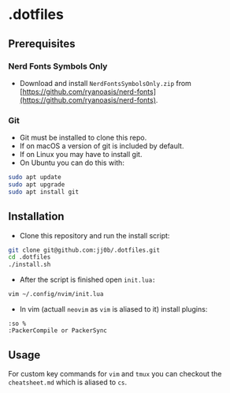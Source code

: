 # .dotfiles

## Prerequisites

### Nerd Fonts Symbols Only

- Download and install `NerdFontsSymbolsOnly.zip` from [https://github.com/ryanoasis/nerd-fonts](https://github.com/ryanoasis/nerd-fonts).

### Git

- Git must be installed to clone this repo.
- If on macOS a version of git is included by default.
- If on Linux you may have to install git.
- On Ubuntu you can do this with:

```bash
sudo apt update
sudo apt upgrade
sudo apt install git
```

## Installation

- Clone this repository and run the install script:

```bash
git clone git@github.com:jj0b/.dotfiles.git
cd .dotfiles
./install.sh
```

- After the script is finished open `init.lua:`

```bash
vim ~/.config/nvim/init.lua
```

- In vim (actuall `neovim` as `vim` is aliased to it) install plugins:

```vim
:so %
:PackerCompile or PackerSync
```

## Usage

For custom key commands for `vim` and `tmux` you can checkout the `cheatsheet.md` which is aliased to `cs`.
